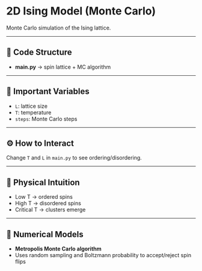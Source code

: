 # 2D Ising Model (Monte Carlo)

Monte Carlo simulation of the Ising lattice.

---

## 📂 Code Structure
- **main.py** → spin lattice + MC algorithm

---

## 🔑 Important Variables
- `L`: lattice size
- `T`: temperature
- `steps`: Monte Carlo steps

---

## ⚙️ How to Interact
Change `T` and `L` in `main.py` to see ordering/disordering.

---

## 🧠 Physical Intuition
- Low T → ordered spins
- High T → disordered spins
- Critical T → clusters emerge

---

## 🧮 Numerical Models
- **Metropolis Monte Carlo algorithm**
- Uses random sampling and Boltzmann probability to accept/reject spin flips
